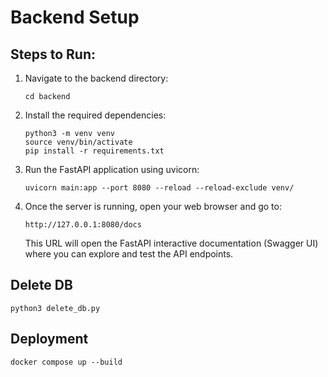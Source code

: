 # Backend Setup

## Steps to Run:

1. Navigate to the backend directory:
    ```
    cd backend
    ```

2. Install the required dependencies:
    ```
    python3 -m venv venv
    source venv/bin/activate
    pip install -r requirements.txt
    ```

3. Run the FastAPI application using uvicorn:
    ```
    uvicorn main:app --port 8080 --reload --reload-exclude venv/
    ```

4. Once the server is running, open your web browser and go to:
    ```
    http://127.0.0.1:8080/docs
    ```
   This URL will open the FastAPI interactive documentation (Swagger UI) where you can explore and test the API endpoints.


## Delete DB

`python3 delete_db.py`

## Deployment

```
docker compose up --build
```